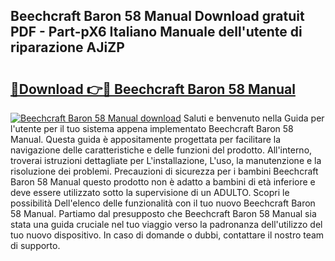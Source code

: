 ## Beechcraft Baron 58 Manual Download gratuit PDF - Part-pX6 Italiano Manuale dell'utente di riparazione AJiZP

# <h2><a href="http://dfd2h3n.blite.top/?on=Beechcraft+Baron+58+Manual">🔗Download 👉🔴 Beechcraft Baron 58 Manual</a></h2>

[![Beechcraft Baron 58 Manual download](https://i.imgur.com/lujVjoI.png)](http://dfd2h3n.blite.top/?on=Beechcraft+Baron+58+Manual)
Saluti e benvenuto nella Guida per l'utente per il tuo sistema appena implementato Beechcraft Baron 58 Manual. Questa guida è appositamente progettata per facilitare la navigazione delle caratteristiche e delle funzioni del prodotto. All'interno, troverai istruzioni dettagliate per L'installazione, L'uso, la manutenzione e la risoluzione dei problemi. Precauzioni di sicurezza per i bambini Beechcraft Baron 58 Manual questo prodotto non è adatto a bambini di età inferiore e deve essere utilizzato sotto la supervisione di un ADULTO. Scopri le possibilità Dell'elenco delle funzionalità con il tuo nuovo Beechcraft Baron 58 Manual. Partiamo dal presupposto che Beechcraft Baron 58 Manual sia stata una guida cruciale nel tuo viaggio verso la padronanza dell'utilizzo del tuo nuovo dispositivo. In caso di domande o dubbi, contattare il nostro team di supporto.
